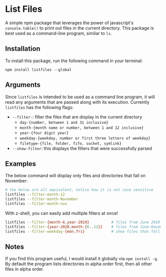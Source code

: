 # List Files

A simple npm package that leverages the power of javascript's `console.table()` to print out files in the current directory. This package is best used as a command-line program, similar to `ls`. 

## Installation
To install this package, run the following command in your terminal: 

```node
npm install listfiles --global
```

## Arguments
Since `listfiles` is intended to be used as a command line program, it will read any arguments that are passed along with its execution. Currently `listfiles` has the following flags: 

* `--filter-`: filter the files that are display in the current directory
  * `day-{number, between 1 and 31 inclusive}`
  * `month-{month name or number, between 1 and 12 inclusive}`
  * `year-{four digit year}`
  * `weekday-{weekday, number or first three letters of weekday}`
  * `filetype-{file, folder, fifo, socket, symlink}`
* `--show-filter`: this displays the filters that were successfully parsed

## Examples

The below command will display only files and directories that fall on November: 

```zsh
# the below are all equivalent, notice how it is not case sensitive
listfiles --filter-month-12
listfiles --filter-month-November
listfiles --filter-month-nov
```

With z-shell, you can easily add multiple filters at once!

```zsh
listfiles --filter-{month-6,year-2019}          # files from June 2019
listfiles --filter-{year-2020,month-{6..12}}    # files from June-December 2019
listfiles --filter-weekday-{mon,fri}            # show files that fall on monday or friday
```

## Notes 
If you find this program useful, I would install it globally via `npm install -g`. By default the program lists directories in alpha order first, then all other files in alpha order. 
